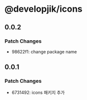 # @developjik/icons

## 0.0.2

### Patch Changes

- 98622f1: change package name

## 0.0.1

### Patch Changes

- 6731492: icons 패키지 추가
